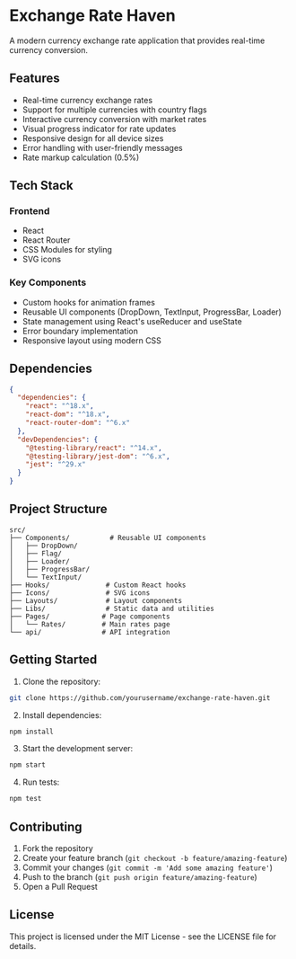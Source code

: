 # Exchange Rate Haven

A modern currency exchange rate application that provides real-time currency conversion.

## Features

- Real-time currency exchange rates
- Support for multiple currencies with country flags
- Interactive currency conversion with market rates
- Visual progress indicator for rate updates
- Responsive design for all device sizes
- Error handling with user-friendly messages
- Rate markup calculation (0.5%)

## Tech Stack

### Frontend

- React
- React Router
- CSS Modules for styling
- SVG icons

### Key Components

- Custom hooks for animation frames
- Reusable UI components (DropDown, TextInput, ProgressBar, Loader)
- State management using React's useReducer and useState
- Error boundary implementation
- Responsive layout using modern CSS

## Dependencies

```json
{
  "dependencies": {
    "react": "^18.x",
    "react-dom": "^18.x",
    "react-router-dom": "^6.x"
  },
  "devDependencies": {
    "@testing-library/react": "^14.x",
    "@testing-library/jest-dom": "^6.x",
    "jest": "^29.x"
  }
}
```

## Project Structure

```
src/
├── Components/          # Reusable UI components
│   ├── DropDown/
│   ├── Flag/
│   ├── Loader/
│   ├── ProgressBar/
│   └── TextInput/
├── Hooks/              # Custom React hooks
├── Icons/              # SVG icons
├── Layouts/            # Layout components
├── Libs/               # Static data and utilities
├── Pages/             # Page components
│   └── Rates/         # Main rates page
└── api/               # API integration
```

## Getting Started

1. Clone the repository:

```bash
git clone https://github.com/yourusername/exchange-rate-haven.git
```

2. Install dependencies:

```bash
npm install
```

3. Start the development server:

```bash
npm start
```

4. Run tests:

```bash
npm test
```

## Contributing

1. Fork the repository
2. Create your feature branch (`git checkout -b feature/amazing-feature`)
3. Commit your changes (`git commit -m 'Add some amazing feature'`)
4. Push to the branch (`git push origin feature/amazing-feature`)
5. Open a Pull Request

## License

This project is licensed under the MIT License - see the LICENSE file for details. 
